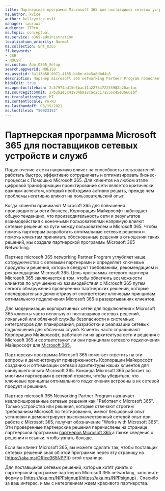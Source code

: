 ```yaml
---
title: Партнерская программа Microsoft 365 для поставщиков сетевых устройств и служб
ms.author: kvice
author: kelleyvice-msft
manager: laurawi
audience: ITPro
ms.topic: conceptual
ms.service: o365-administration
localization_priority: Normal
ms.collection: Ent_O365
f1.keywords:
- CSH
- NOCSH
ms.custom: Adm_O365_Setup
search.appverid: MOE150
ms.assetid: 8a113a50-0071-4155-bb8e-eba5a8dbd4c8
description: Партнер microsoft 365 networking Partner Program позволяет вашему устройству получить сертификат работы с Microsoft 365.
hideEdit: true
ms.openlocfilehash: 2c57974bd15e5bac11a2275472255982a20aefac
ms.sourcegitcommit: 27b2b2e5c41934b918cac2c171556c45e36661bf
ms.translationtype: MT
ms.contentlocale: ru-RU
ms.lasthandoff: 03/19/2021
ms.locfileid: "50923152"
---
```

# <a name="microsoft-365-networking-partner-program"></a>Партнерская программа Microsoft 365 для поставщиков сетевых устройств и служб

Подключение к сети напрямую влияет на способность пользователей работать быстро, эффективно сотрудничать и оптимизировать бизнес-процессы с Помощью Microsoft 365. Для клиентов на любом этапе цифровой трансформации проектирование сети является критически важным аспектом, который необходимо активно решать, прежде чем проблемы негативно влияют на пользовательский опыт.

Когда клиенты принимают Microsoft 365 для повышения производительности бизнеса, Корпорация Майкрософт наблюдает общую тенденцию, что производительность сети и результатов взаимодействия с конечными пользователями напрямую влияют сетевые решения на пути между пользователем и Microsoft 365. Чтобы помочь партнерам разработать оптимальные сетевые решения и помочь клиентам принимать обоснованные решения в отношении таких решений, мы создали партнерской программы Microsoft 365 Networking.

Партнер microsoft 365 networking Partner Program углубляет наше сотрудничество с сетевыми партнерами и определяет ключевые продукты и решения, которые следуют требованиям, рекомендациям и рекомендациям Microsoft 365. Цель программы сетевого партнера Microsoft 365 заключается в том, чтобы облегчить возможности клиентов по улучшению их взаимодействия с Microsoft 365 путем легкого обнаружения проверенных партнерских решений, которые последовательно демонстрируют соответствие ключевым принципам оптимального подключения Microsoft 365 в развертываниях клиентов.

Для модернизации корпоративных сетей для подключения к Microsoft 365 клиенты часто используют поставщиков сетевых решений, локальной или облачной службы безопасности и системных интеграторов для планирования, разработки и реализации сетевых подключений для облачных служб. Клиенты часто спрашивают Корпорацию Майкрософт, работают ли их архитектура сети и решения с Microsoft 365 и соответствуют ли они принципам сетевого подключения Майкрософт для [Microsoft 365.](./microsoft-365-network-connectivity-principles.md)

Партнерская программа Microsoft 365 помогает ответить на эти вопросы и демонстрирует приверженность Корпорации Майкрософт созданию и оптимизации сетевой архитектуры наших клиентов для наилучшего опыта Microsoft 365. Команда Microsoft 365 работает со многими партнерами в сетевой отрасли, чтобы убедиться, что ключевые принципы оптимального подключения встроены в их сетевой продукт и решения.

Партнер microsoft 365 Networking Partner Program назначает квалифицированные сетевые решения как "Работает с Microsoft 365". Только устройства или решения, которые отвечают строгим требованиям Microsoft по тестированию, имеют бесшовный опыт установки и демонстрируют высококачественный сетевой опыт при работе с Microsoft 365, получат обозначение "Works with Microsoft 365". Эти проверенные партнерские решения перечислены на странице партнерской программы [партнеров Microsoft 365,](https://www.microsoft.com/microsoft-365/partners/O365networkingpartners)а также сведения о решении и ссылки, чтобы узнать больше.

Если вы клиент Microsoft 365, вы можете сделать так, чтобы поставщик сетевых решений знал об этой программе через эту страницу на [https://aka.ms/Office365NPP]() этой странице.

Для поставщиков сетевых решений, которые хотят узнать о партнерской программе партнеров Microsoft 365 networking, заполните форму в [https://aka.ms/NPPsignup](https://aka.ms/NPPsignup) . Спасибо за ваш интерес, и мы с нетерпением ждем красивого партнерства.